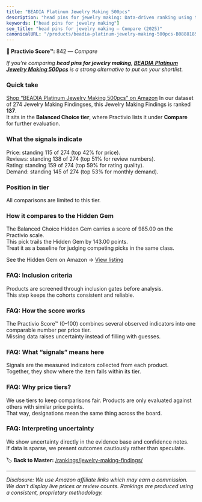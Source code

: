 ```yaml
---
title: "BEADIA Platinum Jewelry Making 500pcs"
description: "head pins for jewelry making: Data-driven ranking using the Practivio Score™. Positioned by quality, value, demand, findability, momentum."
keywords: ["head pins for jewelry making"]
seo_title: "head pins for jewelry making — Compare (2025)"
canonicalURL: "/products/beadia-platinum-jewelry-making-500pcs-B0888185QD/"
---
```


**🛒 Practivio Score™:** 842 — _Compare_


*If you're comparing **head pins for jewelry making**, **[BEADIA Platinum Jewelry Making 500pcs](https://www.amazon.com/dp/B0888185QD?tag=practivio-20)** is a strong alternative to put on your shortlist.*
### Quick take
[Shop “BEADIA Platinum Jewelry Making 500pcs” on Amazon](https://www.amazon.com/dp/B0888185QD?tag=practivio-20)
In our dataset of 274 Jewelry Making Findingses, this Jewelry Making Findings is ranked **137**.  
It sits in the **Balanced Choice tier**, where Practivio lists it under **Compare** for further evaluation.

### What the signals indicate
Price: standing 115 of 274 (top 42% for price).  
Reviews: standing 138 of 274 (top 51% for review numbers).  
Rating: standing 159 of 274 (top 59% for rating quality).  
Demand: standing 145 of 274 (top 53% for monthly demand).

### Position in tier
All comparisons are limited to this tier.

### How it compares to the Hidden Gem
The Balanced Choice Hidden Gem carries a score of 985.00 on the Practivio scale.  
This pick trails the Hidden Gem by 143.00 points.  
Treat it as a baseline for judging competing picks in the same class.  

See the Hidden Gem on Amazon → [View listing](https://www.amazon.com/dp/B0B4JPSQLG?tag=practivio-20)

### FAQ: Inclusion criteria
Products are screened through inclusion gates before analysis.  
This step keeps the cohorts consistent and reliable.

### FAQ: How the score works
The Practivio Score™ (0–100) combines several observed indicators into one comparable number per price tier.  
Missing data raises uncertainty instead of filling with guesses.

### FAQ: What “signals” means here
Signals are the measured indicators collected from each product.  
Together, they show where the item falls within its tier.

### FAQ: Why price tiers?
We use tiers to keep comparisons fair. Products are only evaluated against others with similar price points.  
That way, designations mean the same thing across the board.

### FAQ: Interpreting uncertainty
We show uncertainty directly in the evidence base and confidence notes.  
If data is sparse, we present outcomes cautiously rather than speculate.

<!-- Missing template for Compare/CompareWithinPriceClass -->


🏷️ **Back to Master:** [/rankings/jewelry-making-findings/](/rankings/jewelry-making-findings/)

---
_Disclosure: We use Amazon affiliate links which may earn a commission. We don’t display live prices or review counts. Rankings are produced using a consistent, proprietary methodology._
